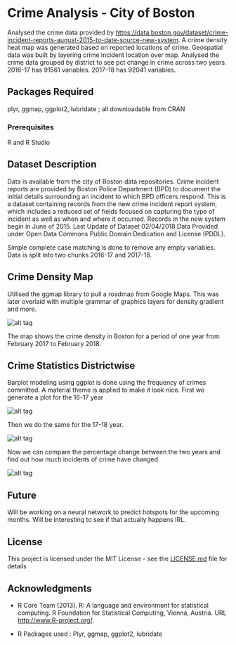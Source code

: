 # Crime Analysis - City of Boston

Analysed the crime data provided by https://data.boston.gov/dataset/crime-incident-reports-august-2015-to-date-source-new-system. 
A crime density heat map was generated based on reported locations of crime. 
Geospatial data was built by layering crime incident location over map.
Analysed the crime data grouped by district to see pct change in crime across two years.
2016-17 has 91561 variables.
2017-18 has 92041 variables.

## Packages Required

plyr, ggmap, ggplot2, lubridate ; all downloadable from CRAN

### Prerequisites

R and R Studio

## Dataset Description

Data is available from the city of Boston data repositories. Crime incident reports are provided by Boston Police Department (BPD) to document the initial details surrounding an incident to which BPD officers respond. This is a dataset containing records from the new crime incident report system, which includes a reduced set of fields focused on capturing the type of incident as well as when and where it occurred. Records in the new system begin in June of 2015.
Last Update of Dataset 02/04/2018 
Data Provided under Open Data Commons Public Domain Dedication and License (PDDL).

Simple complete case matching is done to remove any empty variables. Data is split into two chunks 2016-17 and 2017-18.

## Crime Density Map

Utilised the ggmap library to pull a roadmap from Google Maps. This was later overlaid with multiple grammar of graphics layers for density gradient and more.

![alt tag](https://user-images.githubusercontent.com/10093954/36330214-d1dc9344-1336-11e8-9b17-cb1a66cdea23.jpeg)

The map shows the crime density in Boston for a period of one year from February 2017 to February 2018. 

## Crime Statistics Districtwise

Barplot modeling using ggplot is done using the frequency of crimes committed.
A material theme is applied to make it look nice. First we generate a plot for the 16-17 year

![alt tag](https://user-images.githubusercontent.com/10093954/36330202-c209c126-1336-11e8-81ac-41a0234bc28b.jpeg)

Then we do the same for the 17-18 year.

![alt tag](https://user-images.githubusercontent.com/10093954/36330213-d1d155a6-1336-11e8-8536-bf77e99450e5.jpeg)

Now we can compare the percentage change between the two years and find out how much incidents of crime have changed

![alt tag](https://user-images.githubusercontent.com/10093954/36330215-d1e90052-1336-11e8-8052-07571a413c82.jpeg)

## Future

Will be working on a neural network to predict hotspots for the upcoming months. Will be interesting to see if that actually happens IRL.

## License

This project is licensed under the MIT License - see the [LICENSE.md](LICENSE.md) file for details

## Acknowledgments

*  R Core Team (2013). R: A language and environment for statistical
  computing. R Foundation for Statistical Computing, Vienna, Austria.
  URL http://www.R-project.org/.

* R Packages used : Plyr, ggmap, ggplot2, lubridate

